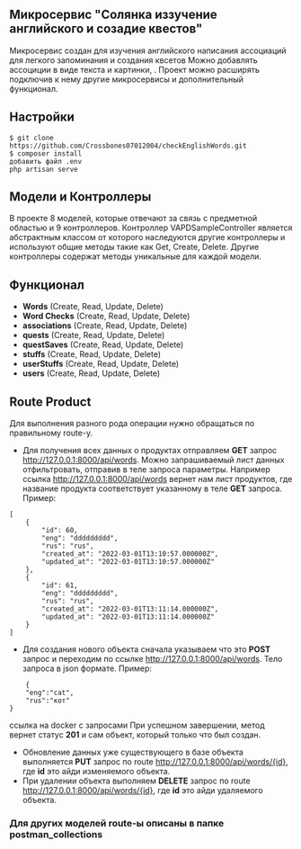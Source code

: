 
## Микросервис "Солянка иззучение английского и созадие квестов"

Микросервис создан для изучения английского написания ассоциаций для легкого запоминания и создания квсетов
Можно добавлять ассоциции в виде текста и картинки, .
Проект можно расширять подключив к нему другие микросервисы и дополнительный функционал.

## Настройки
```
$ git clone https://github.com/Crossbones07012004/checkEnglishWords.git
$ composer install
добавить файл .env
php artisan serve
```

## Модели и Контроллеры
В проекте 8 моделей, которые отвечают за связь с предметной областью и 9 контроллеров. Контроллер VAPDSampleController является абстрактным классом от которого наследуются другие контроллеры и используют общие методы такие как Get, Create, Delete.
Другие контроллеры содержат методы уникальные для каждой модели.

## Функционал
- **Words** (Create, Read, Update, Delete)
- **Word Checks** (Create, Read, Update, Delete)
- **associations** (Create, Read, Update, Delete)
- **quests** (Create, Read, Update, Delete)
- **questSaves** (Create, Read, Update, Delete)
- **stuffs** (Create, Read, Update, Delete)
- **userStuffs** (Create, Read, Update, Delete)
- **users** (Create, Read, Update, Delete)

## Route Product
Для выполнения разного рода операции нужно обращаться по правильному route-у.
- Для получения всех данных о продуктах отправляем **GET** запрос http://127.0.0.1:8000/api/words.
  Можно запрашиваемый лист данных отфильтровать, отправив в теле запроса параметры.
  Например ссылка http://127.0.0.1:8000/api/words вернет нам лист продуктов,
  где название продукта соответствует указанному в теле **GET** запроса.
  Пример:
```
[
    {
        "id": 60,
        "eng": "ddddddddd",
        "rus": "rus",
        "created_at": "2022-03-01T13:10:57.000000Z",
        "updated_at": "2022-03-01T13:10:57.000000Z"
    },
    {
        "id": 61,
        "eng": "ddddddddd",
        "rus": "rus",
        "created_at": "2022-03-01T13:11:14.000000Z",
        "updated_at": "2022-03-01T13:11:14.000000Z"
    }
]
```
- Для создания нового объекта сначала указываем что это **POST** запрос и переходим по ссылке http://127.0.0.1:8000/api/words. Тело запроса в json формате.
  Пример:
``` 
    {
    "eng":"cat",
    "rus":"кот"
}
  ```

ссылка на docker с запросами
При успешном завершении, метод вернет статус **201** и сам объект, который только что был создан.
- Обновление данных уже существующего в базе объекта выполняется **PUT** запрос
  по route http://127.0.0.1:8000/api/words/{id}, где **id** это айди изменяемого объекта.
- При удалении объекта выполняем **DELETE** запрос по route http://127.0.0.1:8000/api/words/{id},
  где **id** это айди удаляемого объекта.

### Для других моделей route-ы описаны в папке postman_collections 

